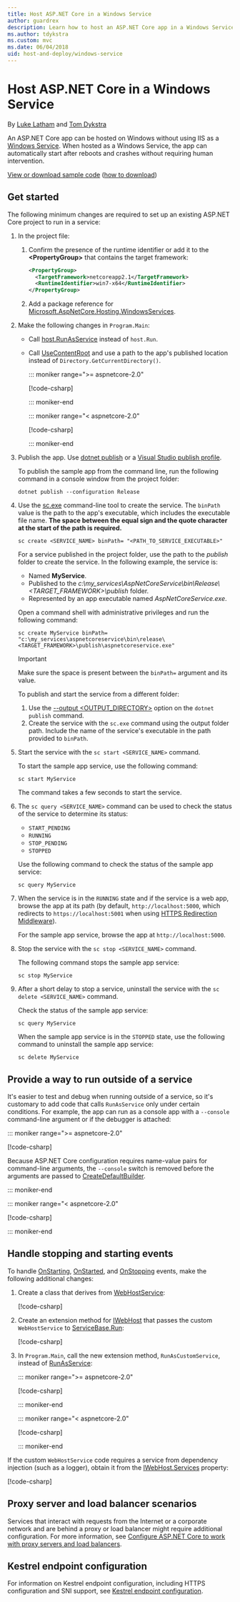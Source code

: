 ```yaml
---
title: Host ASP.NET Core in a Windows Service
author: guardrex
description: Learn how to host an ASP.NET Core app in a Windows Service.
ms.author: tdykstra
ms.custom: mvc
ms.date: 06/04/2018
uid: host-and-deploy/windows-service
---
```

# Host ASP.NET Core in a Windows Service

By [Luke Latham](https://github.com/guardrex) and [Tom Dykstra](https://github.com/tdykstra)

An ASP.NET Core app can be hosted on Windows without using IIS as a [Windows Service](/dotnet/framework/windows-services/introduction-to-windows-service-applications). When hosted as a Windows Service, the app can automatically start after reboots and crashes without requiring human intervention.

[View or download sample code](https://github.com/aspnet/Docs/tree/master/aspnetcore/host-and-deploy/windows-service/sample) ([how to download](xref:tutorials/index#how-to-download-a-sample))

## Get started

The following minimum changes are required to set up an existing ASP.NET Core project to run in a service:

1. In the project file:

   1. Confirm the presence of the runtime identifier or add it to the **\<PropertyGroup>** that contains the target framework:
      ```xml
      <PropertyGroup>
        <TargetFramework>netcoreapp2.1</TargetFramework>
        <RuntimeIdentifier>win7-x64</RuntimeIdentifier>
      </PropertyGroup>
      ```
   1. Add a package reference for [Microsoft.AspNetCore.Hosting.WindowsServices](https://www.nuget.org/packages/Microsoft.AspNetCore.Hosting.WindowsServices/).

1. Make the following changes in `Program.Main`:

   * Call [host.RunAsService](/dotnet/api/microsoft.aspnetcore.hosting.windowsservices.webhostwindowsserviceextensions.runasservice) instead of `host.Run`.

   * Call [UseContentRoot](xref:fundamentals/host/web-host#content-root) and use a path to the app's published location instead of `Directory.GetCurrentDirectory()`.

     ::: moniker range=">= aspnetcore-2.0"

     [!code-csharp[](windows-service/sample/Program.cs?name=ServiceOnly&highlight=3-4,7,11)]

     ::: moniker-end

     ::: moniker range="< aspnetcore-2.0"

     [!code-csharp[](windows-service/sample_snapshot/Program.cs?name=ServiceOnly&highlight=3-4,8,13)]

     ::: moniker-end

1. Publish the app. Use [dotnet publish](/dotnet/articles/core/tools/dotnet-publish) or a [Visual Studio publish profile](xref:host-and-deploy/visual-studio-publish-profiles).

   To publish the sample app from the command line, run the following command in a console window from the project folder:

   ```console
   dotnet publish --configuration Release
   ```

1. Use the [sc.exe](https://technet.microsoft.com/library/bb490995) command-line tool to create the service. The `binPath` value is the path to the app's executable, which includes the executable file name. **The space between the equal sign and the quote character at the start of the path is required.**

   ```console
   sc create <SERVICE_NAME> binPath= "<PATH_TO_SERVICE_EXECUTABLE>"
   ```

   For a service published in the project folder, use the path to the *publish* folder to create the service. In the following example, the service is:

   * Named **MyService**.
   * Published to the *c:\\my_services\\AspNetCoreService\\bin\\Release\\&lt;TARGET_FRAMEWORK&gt;\\publish* folder.
   * Represented by an app executable named *AspNetCoreService.exe*.

   Open a command shell with administrative privileges and run the following command:

   ```console
   sc create MyService binPath= "c:\my_services\aspnetcoreservice\bin\release\<TARGET_FRAMEWORK>\publish\aspnetcoreservice.exe"
   ```
   
   > [!IMPORTANT]
   > Make sure the space is present between the `binPath=` argument and its value.
   
   To publish and start the service from a different folder:
   
   1. Use the [--output &lt;OUTPUT_DIRECTORY&gt;](/dotnet/core/tools/dotnet-publish#options) option on the `dotnet publish` command.
   1. Create the service with the `sc.exe` command using the output folder path. Include the name of the service's executable in the path provided to `binPath`.

1. Start the service with the `sc start <SERVICE_NAME>` command.

   To start the sample app service, use the following command:

   ```console
   sc start MyService
   ```

   The command takes a few seconds to start the service.

1. The `sc query <SERVICE_NAME>` command can be used to check the status of the service to determine its status:

   * `START_PENDING`
   * `RUNNING`
   * `STOP_PENDING`
   * `STOPPED`

   Use the following command to check the status of the sample app service:

   ```console
   sc query MyService
   ```

1. When the service is in the `RUNNING` state and if the service is a web app, browse the app at its path (by default, `http://localhost:5000`, which redirects to `https://localhost:5001` when using [HTTPS Redirection Middleware](xref:security/enforcing-ssl)).

   For the sample app service, browse the app at `http://localhost:5000`.

1. Stop the service with the `sc stop <SERVICE_NAME>` command.

   The following command stops the sample app service:

   ```console
   sc stop MyService
   ```

1. After a short delay to stop a service, uninstall the service with the `sc delete <SERVICE_NAME>` command.

   Check the status of the sample app service:

   ```console
   sc query MyService
   ```

   When the sample app service is in the `STOPPED` state, use the following command to uninstall the sample app service:

   ```console
   sc delete MyService
   ```

## Provide a way to run outside of a service

It's easier to test and debug when running outside of a service, so it's customary to add code that calls `RunAsService` only under certain conditions. For example, the app can run as a console app with a `--console` command-line argument or if the debugger is attached:

::: moniker range=">= aspnetcore-2.0"

[!code-csharp[](windows-service/sample/Program.cs?name=ServiceOrConsole)]

Because ASP.NET Core configuration requires name-value pairs for command-line arguments, the `--console` switch is removed before the arguments are passed to [CreateDefaultBuilder](/dotnet/api/microsoft.aspnetcore.webhost.createdefaultbuilder).

::: moniker-end

::: moniker range="< aspnetcore-2.0"

[!code-csharp[](windows-service/sample_snapshot/Program.cs?name=ServiceOrConsole)]

::: moniker-end

## Handle stopping and starting events

To handle [OnStarting](/dotnet/api/microsoft.aspnetcore.hosting.windowsservices.webhostservice.onstarting), [OnStarted](/dotnet/api/microsoft.aspnetcore.hosting.windowsservices.webhostservice.onstarted), and [OnStopping](/dotnet/api/microsoft.aspnetcore.hosting.windowsservices.webhostservice.onstopping) events, make the following additional changes:

1. Create a class that derives from [WebHostService](/dotnet/api/microsoft.aspnetcore.hosting.windowsservices.webhostservice):

   [!code-csharp[](windows-service/sample/CustomWebHostService.cs?name=NoLogging)]

2. Create an extension method for [IWebHost](/dotnet/api/microsoft.aspnetcore.hosting.iwebhost) that passes the custom `WebHostService` to [ServiceBase.Run](/dotnet/api/system.serviceprocess.servicebase.run):

   [!code-csharp[](windows-service/sample/WebHostServiceExtensions.cs?name=ExtensionsClass)]

3. In `Program.Main`, call the new extension method, `RunAsCustomService`, instead of [RunAsService](/dotnet/api/microsoft.aspnetcore.hosting.windowsservices.webhostwindowsserviceextensions.runasservice):

   ::: moniker range=">= aspnetcore-2.0"

   [!code-csharp[](windows-service/sample/Program.cs?name=HandleStopStart&highlight=27)]

   ::: moniker-end

   ::: moniker range="< aspnetcore-2.0"

   [!code-csharp[](windows-service/sample_snapshot/Program.cs?name=HandleStopStart&highlight=27)]

   ::: moniker-end

If the custom `WebHostService` code requires a service from dependency injection (such as a logger), obtain it from the [IWebHost.Services](/dotnet/api/microsoft.aspnetcore.hosting.iwebhost.services) property:

[!code-csharp[](windows-service/sample/CustomWebHostService.cs?name=Logging&highlight=7)]

## Proxy server and load balancer scenarios

Services that interact with requests from the Internet or a corporate network and are behind a proxy or load balancer might require additional configuration. For more information, see [Configure ASP.NET Core to work with proxy servers and load balancers](xref:host-and-deploy/proxy-load-balancer).

## Kestrel endpoint configuration

For information on Kestrel endpoint configuration, including HTTPS configuration and SNI support, see [Kestrel endpoint configuration](xref:fundamentals/servers/kestrel#endpoint-configuration).
